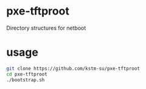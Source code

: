 # pxe-tftproot
Directory structures for netboot

# usage

```bash
git clone https://github.com/kstm-su/pxe-tftproot
cd pxe-tftproot
./bootstrap.sh
```
